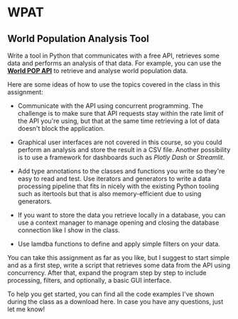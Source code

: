 # WPAT
## World Population Analysis Tool

Write a tool in Python that communicates with a free API, retrieves some data and performs an analysis of that data. For example, you can use the [**World POP API**](https://www.worldpop.org/sdi/introapi/) to retrieve and analyse world population data.

Here are some ideas of how to use the topics covered in the class in this assignment:

* Communicate with the API using concurrent programming. The challenge is to make sure that API requests stay within the rate limit of the API you're using, but that at the same time retrieving a lot of data doesn't block the application.
* Graphical user interfaces are not covered in this course, so you could perform an analysis and store the result in a CSV file. Another possibility is to use a framework for dashboards such as *Plotly Dash* or *Streamlit*.

* Add type annotations to the classes and functions you write so they're easy to read and test.
Use iterators and generators to write a data processing pipeline that fits in nicely with the existing Python tooling such as itertools but that is also memory-efficient due to using generators.

* If you want to store the data you retrieve locally in a database, you can use a context manager to manage opening and closing the database connection like I show in the class.

* Use lamdba functions to define and apply simple filters on your data.

You can take this assignment as far as you like, but I suggest to start simple and as a first step, write a script that retrieves some data from the API using concurrency. After that, expand the program step by step to include processing, filters, and optionally, a basic GUI interface.

To help you get started, you can find all the code examples I've shown during the class as a download here. In case you have any questions, just let me know!

